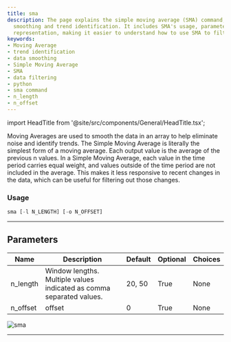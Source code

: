 ```yaml
---
title: sma
description: The page explains the simple moving average (SMA) command, used for data
  smoothing and trend identification. It includes SMA's usage, parameters, and a graphical
  representation, making it easier to understand how to use SMA to filter data.
keywords:
- Moving Average
- trend identification
- data smoothing
- Simple Moving Average
- SMA
- data filtering
- python
- sma command
- n_length
- n_offset
---
```


import HeadTitle from '@site/src/components/General/HeadTitle.tsx';

<HeadTitle title="sma - Ta - Stocks - Reference | OpenBB Terminal Docs" />

Moving Averages are used to smooth the data in an array to help eliminate noise and identify trends. The Simple Moving Average is literally the simplest form of a moving average. Each output value is the average of the previous n values. In a Simple Moving Average, each value in the time period carries equal weight, and values outside of the time period are not included in the average. This makes it less responsive to recent changes in the data, which can be useful for filtering out those changes.

### Usage

```python
sma [-l N_LENGTH] [-o N_OFFSET]
```

---

## Parameters

| Name | Description | Default | Optional | Choices |
| ---- | ----------- | ------- | -------- | ------- |
| n_length | Window lengths. Multiple values indicated as comma separated values. | 20, 50 | True | None |
| n_offset | offset | 0 | True | None |

![sma](https://user-images.githubusercontent.com/46355364/154311791-5b130d08-55bd-406b-a68e-914a733c5191.png)

---
